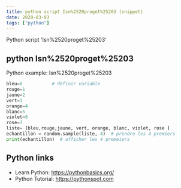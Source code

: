 ```yaml
---
title: python script Isn%2520proget%25203 (snippet)
date: 2020-03-03
tags: ["python"]
---
```

Python script 'Isn%2520proget%25203'


## python Isn%2520proget%25203

Python example: Isn%2520proget%25203

```python
bleu=0           # définir variable
rouge=1
jaune=2
vert=3
orange=4
blanc=5
violet=6
rose=7
liste= [bleu,rouge,jaune, vert, orange, blanc, violet, rose ]
echantillon = random.sample(liste, 4)  # prendre les 4 premiers
print(echantillon)  # afficher les 4 premeiers

```

## Python links

- Learn Python: https://pythonbasics.org/
- Python Tutorial: https://pythonspot.com

